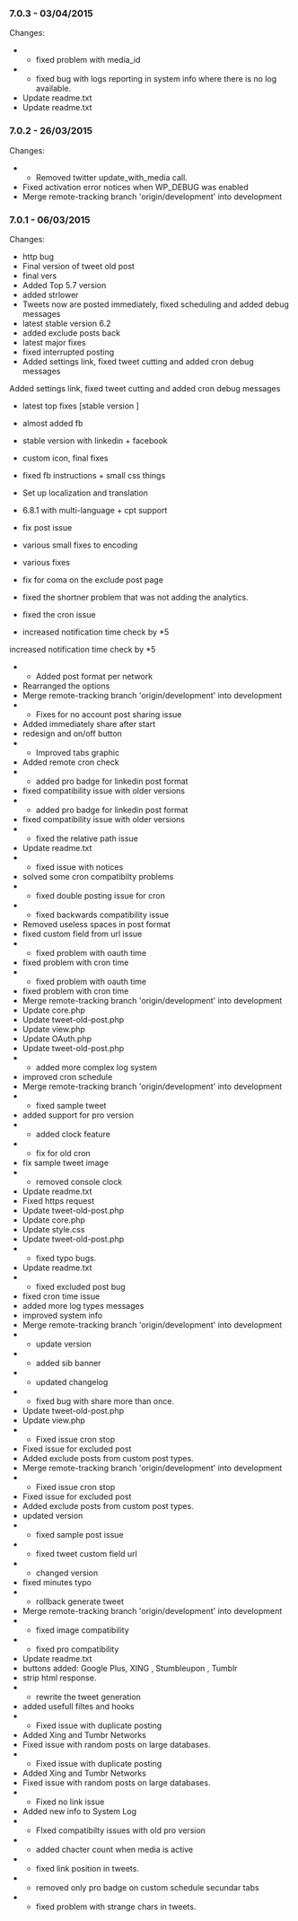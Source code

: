 

### 7.0.3 - 03/04/2015

 Changes: 


 * * fixed problem with media_id
 * * fixed bug with logs reporting in system info where there is no log available.
 * Update readme.txt
 * Update readme.txt


### 7.0.2 - 26/03/2015

 Changes: 


 * * Removed twitter update_with_media call.
* Fixed activation error notices when WP_DEBUG was enabled
 * Merge remote-tracking branch 'origin/development' into development


### 7.0.1 - 06/03/2015

 Changes: 


 * http bug
 * Final version of tweet old post
 * final vers
 * Added Top 5.7 version
 * added strlower
 * Tweets now are posted immediately, fixed scheduling and added debug messages
 * latest stable version 6.2
 * added exclude posts back
 * latest major fixes
 * fixed interrupted posting
 * Added settings link, fixed tweet cutting and added cron debug messages

Added settings link, fixed tweet cutting and added cron debug messages
 * latest top fixes [stable version ]
 * almost added fb
 * stable version with linkedin + facebook
 * custom icon, final fixes
 * fixed fb instructions + small css things
 * Set up localization and translation
 * 6.8.1 with multi-language + cpt support
 * fix post issue
 * various small fixes to encoding
 * various fixes

* fix for coma on the exclude post page
* fixed the shortner problem that was not adding the analytics.
* fixed the cron issue
 * increased notification time check by *5

increased notification time check by *5
 * * Added post format per network
* Rearranged the options
 * Merge remote-tracking branch 'origin/development' into development
 * * Fixes for no account post sharing issue
* Added immediately share after start
 * redesign and on/off button
 * * Improved tabs graphic
* Added remote cron check
 * * added pro badge for linkedin post format
* fixed compatibility issue with older versions
 * * added pro badge for linkedin post format
* fixed compatibility issue with older versions
 * * fixed the relative path issue
 * Update readme.txt
 * * fixed issue with notices
* solved some cron compatibilty problems
 * * fixed double posting issue for cron
 * * fixed backwards compatibility issue
 * Removed useless spaces in post format
 * fixed custom field from url issue
 * * fixed problem with oauth time
* fixed problem with cron time
 * * fixed problem with oauth time
* fixed problem with cron time
 * Merge remote-tracking branch 'origin/development' into development
 * Update core.php
 * Update tweet-old-post.php
 * Update view.php
 * Update OAuth.php
 * Update tweet-old-post.php
 * * added more complex log system
* improved cron schedule
 * Merge remote-tracking branch 'origin/development' into development
 * * fixed sample tweet
* added support for pro version
 * * added clock feature
 * * fix for old cron
* fix sample tweet image
 * * removed console clock
 * Update readme.txt
 * Fixed https request
 * Update tweet-old-post.php
 * Update core.php
 * Update style.css
 * Update tweet-old-post.php
 * * fixed typo bugs.
 * Update readme.txt
 * * fixed excluded post bug
* fixed cron time issue
* added more log types messages
* improved system info
 * Merge remote-tracking branch 'origin/development' into development
 * * update version
 * * added sib banner
 * * updated changelog
 * * fixed bug with share more than once.
 * Update tweet-old-post.php
 * Update view.php
 * * Fixed issue cron stop
* Fixed issue for excluded post
* Added exclude posts from custom post types.
 * Merge remote-tracking branch 'origin/development' into development
 * * Fixed issue cron stop
* Fixed issue for excluded post
* Added exclude posts from custom post types.
 * updated version
 * * fixed sample post issue
 * * fixed tweet custom field url
 * * changed version
 * fixed minutes typo
 * *  rollback generate tweet
 * Merge remote-tracking branch 'origin/development' into development
 * *  fixed image compatibility
 * * fixed pro compatibility
 * Update readme.txt
 * buttons added: Google Plus, XING , Stumbleupon , Tumblr
 * strip html response.
 * * rewrite the tweet generation
* added usefull filtes and hooks
 * * Fixed issue with duplicate posting
* Added Xing and Tumbr Networks
* Fixed issue with random posts on large databases.
 * * Fixed issue with duplicate posting
* Added Xing and Tumbr Networks
* Fixed issue with random posts on large databases.
 * * Fixed no link issue
* Added new info to System Log
 * * FIxed compatibilty issues with old pro version
 * * added chacter count when media is active
 * * fixed link position in tweets.
 * * removed only pro badge on custom schedule secundar tabs
 * * fixed problem with strange chars in tweets.
